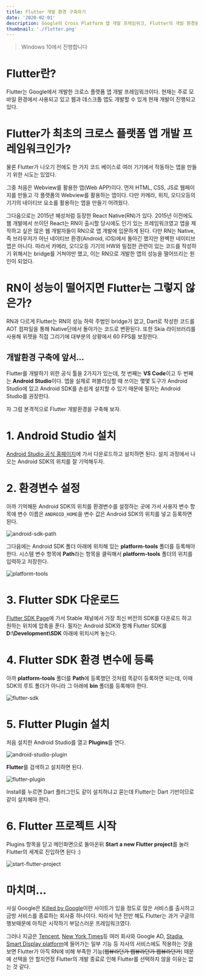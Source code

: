 ```yaml
---
title: Flutter 개발 환경 구축하기
date: '2020-02-01'
description: Google의 Cross Platform 앱 개발 프레임워크, Flutter의 개발 환경을 구축해봅니다
thumbnail: './flutter.png'
---
```


> Windows 10에서 진행합니다

# Flutter란?

Flutter는 Google에서 개발한 크로스 플랫폼 앱 개발 프레임워크이다. 현재는 주로 모바일 환경에서 사용되고 있고 웹과 데스크톱 앱도 개발할 수 있게 현재 개발이 진행되고 있다.

# Flutter가 최초의 크로스 플랫폼 앱 개발 프레임워크인가?

물론 Flutter가 나오기 전에도 한 가지 코드 베이스로 여러 기기에서 작동하는 앱을 만들기 위한 시도는 있었다.

그중 처음은 Webview를 활용한 앱(Web APP)이다. 먼저 HTML, CSS, JS로 웹페이지를 만들고 각 플랫폼의 Webview를 활용하는 앱이다. 다만 카메라, 위치, 오디오등의 기기의 네이티브 요소를 활용하는 앱을 만들기 어려웠다.

그다음으로는 2015년 혜성처럼 등장한 React Native(RN)가 있다. 2015년 이전에도 웹 개발에서 쓰이던 React는 RN이 출시할 당시에도 인기 있는 프레임워크였고 앱을 제작하고 싶은 많은 웹 개발자들이 RN으로 앱 개발에 입문하게 된다.
다만 RN는 Native, 즉 브라우저가 아닌 네이티브 환경(Android, iOS)에서 돌아긴 했지만 완벽한 네이티브 앱은 아니다. 따라서 카메라, 오디오등 기기의 HW와 밀접한 관련이 있는 코드를 작성하기 위해서는 bridge를 거쳐야만 했고, 이는 RN으로 개발한 앱의 성능을 떨어뜨리는 원인이 되었다.

# RN이 성능이 떨어지면 Flutter는 그렇지 않은가?

RN과 다르게 Flutter는 RN의 성능 하락 주범인 bridge가 없고, Dart로 작성한 코드를 AOT 컴파일을 통해 Native단에서 돌아가는 코드로 변환된다. 또한 Skia 라이브러리를 사용해 위젯을 직접 그리기에 대부분의 상황에서 60 FPS를 보장한다.

## 개발환경 구축에 앞서...

Flutter를 개발하기 위한 공식 툴을 2가지가 있는데, 첫 번째는 **VS Code**이고 두 번째는 **Android Studio**이다. 앱을 실제로 퍼블리싱할 때 쓰이는 몇몇 도구가 Android Studio에 있고 Android SDK를 손쉽게 설치할 수 있기 때문에 필자는 Android Studio를 권장한다.

자 그럼 본격적으로 Flutter 개발환경을 구축해 보자.

# 1. Android Studio 설치

[Android Studio 공식 홈페이지](https://developer.android.com/studio)에 가서 다운로드하고 설치하면 된다. 설치 과정에서 나오는 Android SDK의 위치를 잘 기억해두자.

# 2. 환경변수 설정

아까 기억해둔 Android SDK의 위치를 환경변수를 설정하는 곳에 가서 사용자 변수 항목에 변수 이름은 `ANDROID_HOME`을 변수 값은 Android SDK의 위치를 넣고 등록하면 된다.

![android-sdk-path](./android-sdk-path.PNG)

그다음에는 Android SDK 폴더 아래에 위치해 있는 **platform-tools** 폴더를 등록해야 한다.
시스템 변수 항목에 **Path**라는 항목을 클릭해서 **platform-tools** 폴더의 위치를 입력하고 저장한다.

![platform-tools](./platform-tools.PNG)

# 3. Flutter SDK 다운로드

[Flutter SDK Page](https://flutter.dev/docs/development/tools/sdk/releases?tab=windows)에 가서 Stable 채널에서 가장 최신 버전의 SDK를 다운로드 하고 원하는 위치에 압축을 푼다.
필자는 Android SDK와 함께 Flutter SDK를 **D:\Development\SDK** 아래에 위치시켜 놓는다.

# 4. Flutter SDK 환경 변수에 등록

아까 **platform-tools** 폴더를 **Path**에 등록했던 것처럼 똑같이 등록하면 되는데, 이때 SDK의 루트 폴더가 아니라 그 아래에 **bin** 폴더를 등록해야 한다.

![flutter-sdk](./flutter-sdk.PNG)

# 5. Flutter Plugin 설치

처음 설치한 Android Studio를 열고 **Plugins**를 연다.

![android-studio-plugin](./android-studio-plugin.PNG)

**Flutter**를 검색하고 설치하면 된다.

![flutter-plugin](./flutter-plugin.PNG)

Install를 누르면 Dart 플러그인도 같이 설치하냐고 묻는데 Flutter는 Dart 기반이므로 같이 설치해야 한다.

# 6. Flutter 프로젝트 시작

Plugins 항목을 닫고 메인화면으로 돌아온뒤 **Start a new Flutter project**를 눌러 Flutter의 세계로 진입하면 된다 :)

![start-flutter-project](./start-flutter-project.PNG)

# 마치며...

사실 Google은 [Killed by Google](https://killedbygoogle.com/)이란 사이트가 있을 정도로 많은 서비스를 출시하고 금방 서비스를 종료하는 회사중 하나이다. 따라서 1년 전만 해도 Flutter는 과거 구글의 행보때문에 아직은 시작하기 부담스러운 프레임워크였다.

그러나 지금은 [Tencent](https://youtu.be/DVGIBU109nI), [New York Times](https://www.nytimes.com/games/prototype/kenken#/)등 여러 회사와 Google AD, [Stadia](https://9to5google.com/2019/11/08/google-stadia-app-play-store-download/), [Smart Display platform](https://developers.googleblog.com/2019/05/Flutter-io19.html)에 들어가는 일부 기능 등 자사의 서비스에도 적용하는 것을 보면 Flutter가 아직 RN에 비해 부족한 기능(~~웹뷰라던가 웹뷰라던가 웹뷰라던가~~) 때문에 선택을 안 할지언정 Flutter의 개발 종료로 인해 Flutter를 선택하지 않을 이유는 없는 것 같다.
